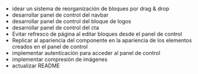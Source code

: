 - idear un sistema de reorganización de bloques por drag & drop
- desarrollar panel de control del navbar
- desarrollar panel de control del bloque de logos
- desarrollar panel de control del cta
- Evitar refresco de página al editar bloques desde el panel de control
- Replicar al apariencia del componente en la apariencia de los elementos creados en el panel de control
- implementar autenticación para acceder al panel de control
- implementar compresión de imágenes
- actualizar README
